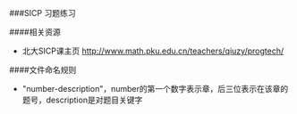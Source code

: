 ###SICP 习题练习

####相关资源
 * 北大SICP课主页 http://www.math.pku.edu.cn/teachers/qiuzy/progtech/

####文件命名规则
 * "number-description"，number的第一个数字表示章，后三位表示在该章的题号，description是对题目关键字
